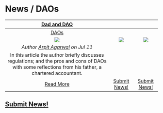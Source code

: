 # News / DAOs

[**Dad and DAO**](https://medium.com/@atvanguard/dad-and-dao-357cbb210f36) | | |  
:-----------:|:-----------:|:-----------:|  
[DAOs](daos.md) | | |  
[<img src="https://cdn-images-1.medium.com/max/800/1*PH51WV3M1xOV49acMIaUqg.png">](https://medium.com/@atvanguard/dad-and-dao-357cbb210f36) | [<img src="../images/monthly_no_image.png">](../guides/guide_for_submitting_news.md) | [<img src="../images/monthly_no_image.png">](../guides/guide_for_submitting_news.md) |  
_Author [Arpit Agarwal](https://medium.com/@atvanguard) on Jul 11_ | | |  
In this article the author briefly discusses regulations; and the pros and cons of DAOs with some reflections from his father, a chartered accountant. | | |  
[Read More](https://medium.com/@atvanguard/dad-and-dao-357cbb210f36) | [Submit News!](../guides/guide_for_submitting_news.md) | [Submit News!](../guides/guide_for_submitting_news.md) |  

## [Submit News!](../guides/guide_for_submitting_news.md)
